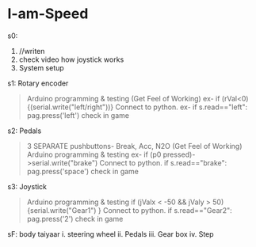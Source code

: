 # I-am-Speed

s0: 
1. //writen
2. check video how joystick works
3. System setup

s1: Rotary encoder
> Arduino programming & testing (Get Feel of Working)
ex- if (rVal<0) {(serial.write("left/right"))}
> Connect to python. 
ex- if s.read=="left": pag.press('left')
> check in game

s2: Pedals
> 3 SEPARATE pushbuttons- Break, Acc, N2O (Get Feel of Working)
> Arduino programming & testing
ex- if (p0 pressed)->serial.write("brake")
> Connect to python. 
  if s.read=="brake": pag.press('space')
> check in game

s3: Joystick
> Arduino programming & testing
if (jValx < -50 && jValy > 50)
{serial.write("Gear1") }
> Connect to python. 
  if s.read=="Gear2": pag.press('2')
> check in game


sF:
body taiyaar
i. steering wheel
ii. Pedals 
iii. Gear box
iv. Step
